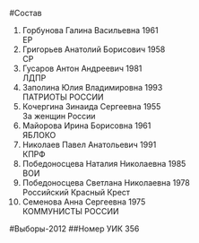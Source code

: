 #Состав
1. Горбунова Галина Васильевна 1961   
    ЕР
2. Григорьев Анатолий Борисович 1958   
    СР
3. Гусаров Антон Андреевич 1981   
    ЛДПР
4. Заполина Юлия Владимировна 1993   
    ПАТРИОТЫ РОССИИ
5. Кочергина Зинаида Сергеевна 1955   
    За женщин России
6. Майорова Ирина Борисовна 1961   
    ЯБЛОКО
7. Николаев Павел Анатольевич 1991   
    КПРФ
8. Победоносцева Наталия Николаевна 1985   
    ВОИ
9. Победоносцева Светлана Николаевна 1978   
    Российский Красный Крест
10. Семенова Анна Сергеевна 1975   
    КОММУНИСТЫ РОССИИ

#Выборы-2012
##Номер УИК
356